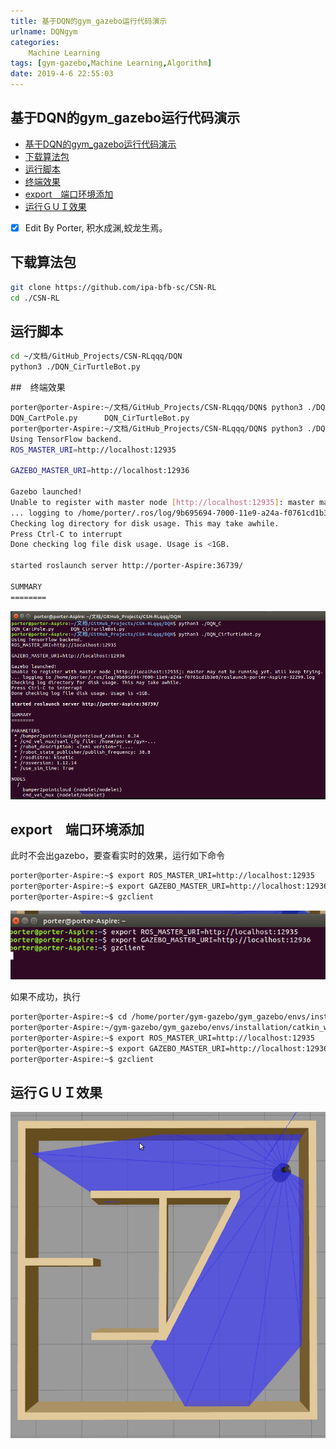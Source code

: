 ```yaml
---
title: 基于DQN的gym_gazebo运行代码演示
urlname: DQNgym
categories:      
    Machine Learning    
tags: [gym-gazebo,Machine Learning,Algorithm]
date: 2019-4-6 22:55:03
---
```


## 基于DQN的gym_gazebo运行代码演示

<!-- TOC -->

- [基于DQN的gym_gazebo运行代码演示](#基于dqn的gym_gazebo运行代码演示)
- [下载算法包](#下载算法包)
- [运行脚本](#运行脚本)
- [终端效果](#终端效果)
- [export　端口环境添加](#export　端口环境添加)
- [运行ＧＵＩ效果](#运行ｇｕｉ效果)

<!-- /TOC -->

- [x] Edit By Porter, 积水成渊,蛟龙生焉。 

<!-- more -->

## 下载算法包

```bash
git clone https://github.com/ipa-bfb-sc/CSN-RL
cd ./CSN-RL
```

## 运行脚本

```bash
cd ~/文档/GitHub_Projects/CSN-RLqqq/DQN
python3 ./DQN_CirTurtleBot.py
```

##　终端效果

```bash
porter@porter-Aspire:~/文档/GitHub_Projects/CSN-RLqqq/DQN$ python3 ./DQN_C
DQN_CartPole.py      DQN_CirTurtleBot.py  
porter@porter-Aspire:~/文档/GitHub_Projects/CSN-RLqqq/DQN$ python3 ./DQN_CirTurtleBot.py 
Using TensorFlow backend.
ROS_MASTER_URI=http://localhost:12935

GAZEBO_MASTER_URI=http://localhost:12936

Gazebo launched!
Unable to register with master node [http://localhost:12935]: master may not be running yet. Will keep trying.
... logging to /home/porter/.ros/log/9b695694-7000-11e9-a24a-f0761cd1b3e0/roslaunch-porter-Aspire-32299.log
Checking log directory for disk usage. This may take awhile.
Press Ctrl-C to interrupt
Done checking log file disk usage. Usage is <1GB.

started roslaunch server http://porter-Aspire:36739/

SUMMARY
========
```

![CSN_RL_DQN_run](./image4/CSN_RL_DQN_run.png)

## export　端口环境添加

此时不会出gazebo，要查看实时的效果，运行如下命令

```bash
porter@porter-Aspire:~$ export ROS_MASTER_URI=http://localhost:12935
porter@porter-Aspire:~$ export GAZEBO_MASTER_URI=http://localhost:12936
porter@porter-Aspire:~$ gzclient
```

![CSN_RL_DQN_export](./image4/CSN_RL_DQN_export.png)

如果不成功，执行

```bash
porter@porter-Aspire:~$ cd /home/porter/gym-gazebo/gym_gazebo/envs/installation/catkin_ws/devel
porter@porter-Aspire:~/gym-gazebo/gym_gazebo/envs/installation/catkin_ws/devel$  source setup.bash
porter@porter-Aspire:~$ export ROS_MASTER_URI=http://localhost:12935
porter@porter-Aspire:~$ export GAZEBO_MASTER_URI=http://localhost:12936
porter@porter-Aspire:~$ gzclient
```

## 运行ＧＵＩ效果

![CSN_RL_DQN_CirTurtleBot](./image4/CSN_RL_DQN.gif)
